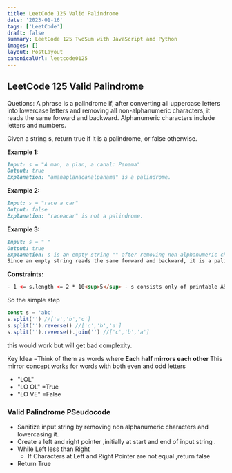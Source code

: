 ```yaml
---
title: LeetCode 125 Valid Palindrome
date: '2023-01-16'
tags: ['LeetCode']
draft: false
summary: LeetCode 125 TwoSum with JavaScript and Python
images: []
layout: PostLayout
canonicalUrl: leetcode0125
---
```


## LeetCode 125 Valid Palindrome

Quetions:
A phrase is a palindrome if, after converting all uppercase letters into lowercase letters and removing all non-alphanumeric characters, it reads the same forward and backward. Alphanumeric characters include letters and numbers.

Given a string s, return true if it is a palindrome, or false otherwise.

<b>Example 1:</b>

```md
Input: s = "A man, a plan, a canal: Panama"
Output: true
Explanation: "amanaplanacanalpanama" is a palindrome.
```

<b>Example 2:</b>

```md
Input: s = "race a car"
Output: false
Explanation: "raceacar" is not a palindrome.
```

<b>Example 3:</b>

```md
Input: s = " "
Output: true
Explanation: s is an empty string "" after removing non-alphanumeric characters.
Since an empty string reads the same forward and backward, it is a palindrome.
```

<b>Constraints:</b>

```html
- 1 <= s.length <= 2 * 10<sup>5</sup> - s consists only of printable ASCII characters.
```

So the simple step

```js
const s = 'abc'
s.split('') //['a','b','c']
s.split('').reverse() //['c','b','a']
s.split('').reverse().join('') //['c','b','a']
```

this would work but will get bad complexity.

Key Idea =Think of them as words where <b>Each half mirrors each other </b>
This mirror concept works for words with both even and odd letters

- "LOL"
- "LO OL" =True
- "LO VE" =False

### Valid Palindrome PSeudocode

- Sanitize input string by removing non alphanumeric characters and lowercasing it.
- Create a left and right pointer ,initially at start and end of input string .
- While Left less than Right
  - If Characters at Left and Right Pointer are not equal ,return false
- Return True
